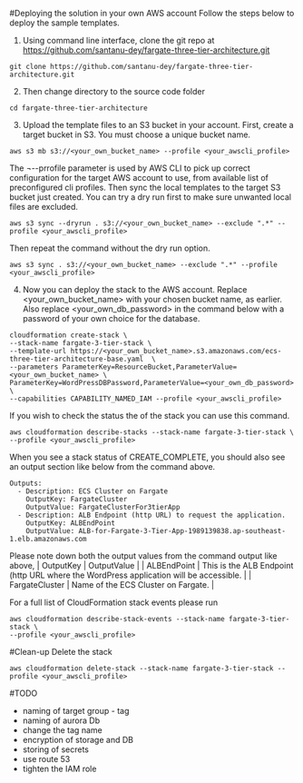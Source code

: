#Deploying the solution in your own AWS account
Follow the steps below to deploy the sample templates. 
1. Using command line interface, clone the git repo at https://github.com/santanu-dey/fargate-three-tier-architecture.git
```shell
git clone https://github.com/santanu-dey/fargate-three-tier-architecture.git
``` 
2. Then change directory to the source code folder
```shell
cd fargate-three-tier-architecture
```
3. Upload the template files to an S3 bucket in your account. First, create a target bucket in S3. You must choose a unique bucket name. 
```shell
aws s3 mb s3://<your_own_bucket_name> --profile <your_awscli_profile>
```
The ¬--prrofile parameter is used by AWS CLI to pick up correct configuration for the target AWS account to use, from available list of preconfigured cli profiles. 
Then sync the local templates to the target S3 bucket just created.
You can try a dry run first to make sure unwanted local files are excluded. 
```shell
aws s3 sync --dryrun . s3://<your_own_bucket_name> --exclude ".*" --profile <your_awscli_profile>
```
Then repeat the command without the dry run option.
```shell
aws s3 sync . s3://<your_own_bucket_name> --exclude ".*" --profile <your_awscli_profile>
```
4. Now you can deploy the stack to the AWS account. 
Replace <your_own_bucket_name> with your chosen bucket name, as earlier. Also replace <your_own_db_password> in the command below with a password of your own choice for the database.
``` aws 
cloudformation create-stack \
--stack-name fargate-3-tier-stack \
--template-url https://<your_own_bucket_name>.s3.amazonaws.com/ecs-three-tier-architecture-base.yaml  \
--parameters ParameterKey=ResourceBucket,ParameterValue=<your_own_bucket_name> \
ParameterKey=WordPressDBPassword,ParameterValue=<your_own_db_password> \
--capabilities CAPABILITY_NAMED_IAM --profile <your_awscli_profile>
```
If you wish to check the status the of the stack you can use this command. 
```shell
aws cloudformation describe-stacks --stack-name fargate-3-tier-stack \
--profile <your_awscli_profile>
```
When you see a stack status of CREATE_COMPLETE, you should also see an output section like below from the command above.
```shell
Outputs:
  - Description: ECS Cluster on Fargate
    OutputKey: FargateCluster
    OutputValue: FargateClusterFor3tierApp
  - Description: ALB Endpoint (http URL) to request the application.
    OutputKey: ALBEndPoint
    OutputValue: ALB-for-Fargate-3-Tier-App-1989139838.ap-southeast-1.elb.amazonaws.com
```
Please note down both the output values from the command output like above,
| OutputKey	| OutputValue |
| ALBEndPoint | This is the ALB Endpoint (http URL where the WordPress application will be accessible. |
| FargateCluster | Name of the ECS Cluster on Fargate. |

For a full list of CloudFormation stack events please run
```shell
aws cloudformation describe-stack-events --stack-name fargate-3-tier-stack \
--profile <your_awscli_profile>
```

#Clean-up 
Delete the stack 
```shell
aws cloudformation delete-stack --stack-name fargate-3-tier-stack --profile <your_awscli_profile>
```


#TODO
* naming of target group - tag
* naming of aurora Db
* change the tag name
* encryption of storage and DB 
* storing of secrets 
* use route 53
* tighten the IAM role 
